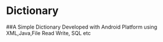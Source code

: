 # Dictionary
##A Simple Dictionary Developed with Android Platform using XML,Java,File Read Write, SQL etc
